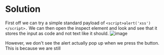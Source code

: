# Solution
First off we can try a simple standard payload of `<script>alert('xss')</script>.`
We can then open the inspect element and look and see that it stores the input as code and not text like it should.
![image](https://github.com/rpulber/Web-Security-Playground/assets/95892479/4722793c-f753-4f6c-a9d5-15fe0b67ac18)

However, we don't see the alert actually pop up when we press the button. This is because we are still 
